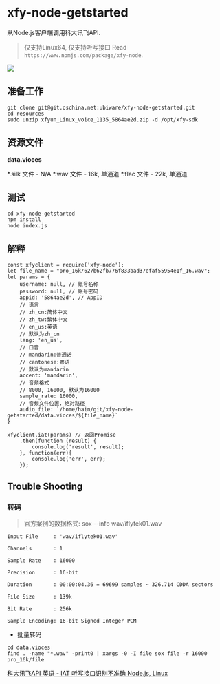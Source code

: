 # xfy-node-getstarted
从Node.js客户端调用科大讯飞API.

> 仅支持Linux64, 仅支持听写接口
Read ```https://www.npmjs.com/package/xfy-node```.

![](https://github.com/Samurais/xfy-node-getstarted/tree/master/resources/1.png)

## 准备工作
```
git clone git@git.oschina.net:ubiware/xfy-node-getstarted.git
cd resources
sudo unzip xfyun_Linux_voice_1135_5864ae2d.zip -d /opt/xfy-sdk
```

## 资源文件
**data.vioces**

*.silk 文件 - N/A
*.wav 文件 - 16k, 单通道
*.flac 文件 - 22k, 单通道

## 测试
```
cd xfy-node-getstarted
npm install
node index.js
```

## 解释
```
const xfyclient = require('xfy-node');
let file_name = "pro_16k/627b62fb776f833bad37efaf55954e1f_16.wav";
let params = {
    username: null, // 账号名称
    password: null, // 账号密码 
    appid: '5864ae2d', // AppID
    // 语言
    // zh_cn:简体中文
    // zh_tw:繁体中文
    // en_us:英语
    // 默认为zh_cn
    lang: 'en_us',
    // 口音
    // mandarin:普通话
    // cantonese:粤语
    // 默认为mandarin
    accent: 'mandarin',
    // 音频格式
    // 8000, 16000, 默认为16000
    sample_rate: 16000,
    // 音频文件位置，绝对路径
    audio_file: `/home/hain/git/xfy-node-getstarted/data.vioces/${file_name}`
}

xfyclient.iat(params) // 返回Promise
	.then(function (result) {
	    console.log('result', result);
	}, function(err){
	    console.log('err', err);
	});
```


## Trouble Shooting

### 转码

> 官方案例的数据格式: sox --info wav/iflytek01.wav

```
Input File     : 'wav/iflytek01.wav'

Channels       : 1

Sample Rate    : 16000

Precision      : 16-bit

Duration       : 00:00:04.36 = 69699 samples ~ 326.714 CDDA sectors

File Size      : 139k

Bit Rate       : 256k

Sample Encoding: 16-bit Signed Integer PCM
```

* 批量转码

```
cd data.vioces
find . -name "*.wav" -print0 | xargs -0 -I file sox file -r 16000 pro_16k/file
```

[科大讯飞API 英语 - IAT 听写接口识别不准确 Node.js, Linux](http://bbs.xfyun.cn/forum.php?mod=viewthread&tid=22602&pid=95376&page=1&extra=#pid95376)